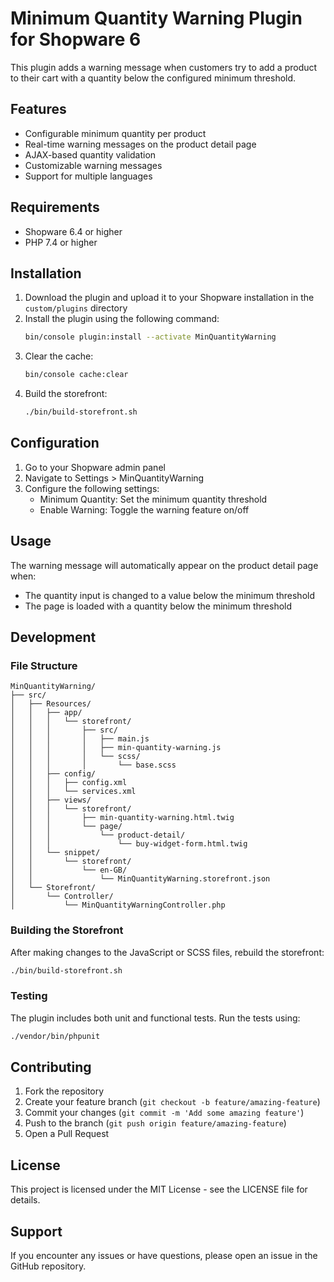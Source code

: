 # Minimum Quantity Warning Plugin for Shopware 6

This plugin adds a warning message when customers try to add a product to their cart with a quantity below the configured minimum threshold.

## Features

- Configurable minimum quantity per product
- Real-time warning messages on the product detail page
- AJAX-based quantity validation
- Customizable warning messages
- Support for multiple languages

## Requirements

- Shopware 6.4 or higher
- PHP 7.4 or higher

## Installation

1. Download the plugin and upload it to your Shopware installation in the `custom/plugins` directory
2. Install the plugin using the following command:
   ```bash
   bin/console plugin:install --activate MinQuantityWarning
   ```
3. Clear the cache:
   ```bash
   bin/console cache:clear
   ```
4. Build the storefront:
   ```bash
   ./bin/build-storefront.sh
   ```

## Configuration

1. Go to your Shopware admin panel
2. Navigate to Settings > MinQuantityWarning
3. Configure the following settings:
   - Minimum Quantity: Set the minimum quantity threshold
   - Enable Warning: Toggle the warning feature on/off

## Usage

The warning message will automatically appear on the product detail page when:
- The quantity input is changed to a value below the minimum threshold
- The page is loaded with a quantity below the minimum threshold

## Development

### File Structure

```
MinQuantityWarning/
├── src/
│   ├── Resources/
│   │   ├── app/
│   │   │   └── storefront/
│   │   │       ├── src/
│   │   │       │   ├── main.js
│   │   │       │   ├── min-quantity-warning.js
│   │   │       │   └── scss/
│   │   │       │       └── base.scss
│   │   ├── config/
│   │   │   ├── config.xml
│   │   │   └── services.xml
│   │   ├── views/
│   │   │   └── storefront/
│   │   │       ├── min-quantity-warning.html.twig
│   │   │       └── page/
│   │   │           └── product-detail/
│   │   │               └── buy-widget-form.html.twig
│   │   └── snippet/
│   │       └── storefront/
│   │           └── en-GB/
│   │               └── MinQuantityWarning.storefront.json
│   └── Storefront/
│       └── Controller/
│           └── MinQuantityWarningController.php
```

### Building the Storefront

After making changes to the JavaScript or SCSS files, rebuild the storefront:

```bash
./bin/build-storefront.sh
```

### Testing

The plugin includes both unit and functional tests. Run the tests using:

```bash
./vendor/bin/phpunit
```

## Contributing

1. Fork the repository
2. Create your feature branch (`git checkout -b feature/amazing-feature`)
3. Commit your changes (`git commit -m 'Add some amazing feature'`)
4. Push to the branch (`git push origin feature/amazing-feature`)
5. Open a Pull Request

## License

This project is licensed under the MIT License - see the LICENSE file for details.

## Support

If you encounter any issues or have questions, please open an issue in the GitHub repository. 